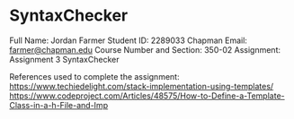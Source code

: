 # SyntaxChecker

Full Name: Jordan Farmer
Student ID: 2289033
Chapman Email: farmer@chapman.edu
Course Number and Section: 350-02
Assignment: Assignment 3 SyntaxChecker

References used to complete the assignment:
https://www.techiedelight.com/stack-implementation-using-templates/
https://www.codeproject.com/Articles/48575/How-to-Define-a-Template-Class-in-a-h-File-and-Imp
